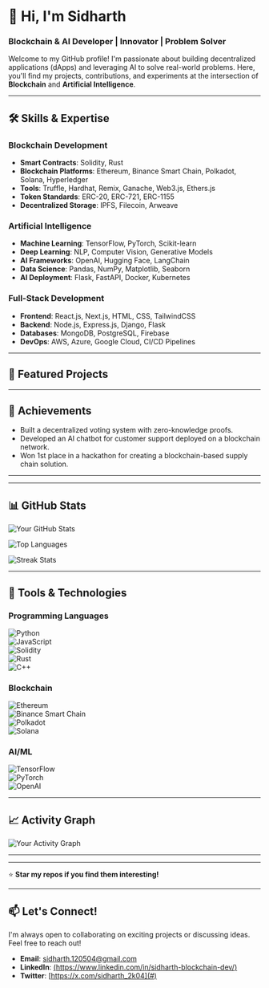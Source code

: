 # 👋 Hi, I'm Sidharth 
### Blockchain & AI Developer | Innovator | Problem Solver  

Welcome to my GitHub profile! I'm passionate about building decentralized applications (dApps) and leveraging AI to solve real-world problems. Here, you'll find my projects, contributions, and experiments at the intersection of **Blockchain** and **Artificial Intelligence**.  

---

## 🛠️ **Skills & Expertise**  

### **Blockchain Development**  
- **Smart Contracts**: Solidity, Rust  
- **Blockchain Platforms**: Ethereum, Binance Smart Chain, Polkadot, Solana, Hyperledger  
- **Tools**: Truffle, Hardhat, Remix, Ganache, Web3.js, Ethers.js  
- **Token Standards**: ERC-20, ERC-721, ERC-1155  
- **Decentralized Storage**: IPFS, Filecoin, Arweave  

### **Artificial Intelligence**  
- **Machine Learning**: TensorFlow, PyTorch, Scikit-learn  
- **Deep Learning**: NLP, Computer Vision, Generative Models  
- **AI Frameworks**: OpenAI, Hugging Face, LangChain  
- **Data Science**: Pandas, NumPy, Matplotlib, Seaborn  
- **AI Deployment**: Flask, FastAPI, Docker, Kubernetes  

### **Full-Stack Development**  
- **Frontend**: React.js, Next.js, HTML, CSS, TailwindCSS  
- **Backend**: Node.js, Express.js, Django, Flask  
- **Databases**: MongoDB, PostgreSQL, Firebase  
- **DevOps**: AWS, Azure, Google Cloud, CI/CD Pipelines  

---

## 🚀 **Featured Projects**  


---

## 🌟 **Achievements**  
- Built a decentralized voting system with zero-knowledge proofs.  
- Developed an AI chatbot for customer support deployed on a blockchain network.  
- Won 1st place in a hackathon for creating a blockchain-based supply chain solution.  

--- 

---

## 📊 **GitHub Stats**  

![Your GitHub Stats](https://github-readme-stats.vercel.app/api?username=SIDHARTH20K4&show_icons=true&theme=dark&hide_border=true&include_all_commits=true&count_private=true)  

![Top Languages](https://github-readme-stats.vercel.app/api/top-langs/?username=SIDHARTH20K4&layout=compact&theme=dark&hide_border=true&langs_count=10)  

![Streak Stats](https://streak-stats.demolab.com/?user=SIDHARTH20K4&theme=dark&hide_border=true)  

---

## 🔧 **Tools & Technologies**  

### **Programming Languages**  
![Python](https://img.shields.io/badge/Python-3776AB?style=for-the-badge&logo=python&logoColor=white)  
![JavaScript](https://img.shields.io/badge/JavaScript-F7DF1E?style=for-the-badge&logo=javascript&logoColor=black)  
![Solidity](https://img.shields.io/badge/Solidity-%23363636.svg?style=for-the-badge&logo=solidity&logoColor=white)  
![Rust](https://img.shields.io/badge/Rust-000000?style=for-the-badge&logo=rust&logoColor=white)  
![C++](https://img.shields.io/badge/C%2B%2B-00599C?style=for-the-badge&logo=c%2B%2B&logoColor=white)  

### **Blockchain**  
![Ethereum](https://img.shields.io/badge/Ethereum-3C3C3D?style=for-the-badge&logo=Ethereum&logoColor=white)  
![Binance Smart Chain](https://img.shields.io/badge/Binance%20Smart%20Chain-F0B90B?style=for-the-badge&logo=binance&logoColor=white)  
![Polkadot](https://img.shields.io/badge/Polkadot-E6007A?style=for-the-badge&logo=polkadot&logoColor=white)  
![Solana](https://img.shields.io/badge/Solana-000000?style=for-the-badge&logo=solana&logoColor=white)  

### **AI/ML**  
![TensorFlow](https://img.shields.io/badge/TensorFlow-%23FF6F00.svg?style=for-the-badge&logo=TensorFlow&logoColor=white)  
![PyTorch](https://img.shields.io/badge/PyTorch-%23EE4C2C.svg?style=for-the-badge&logo=PyTorch&logoColor=white)  
![OpenAI](https://img.shields.io/badge/OpenAI-412991?style=for-the-badge&logo=openai&logoColor=white)  

---

## 📈 **Activity Graph**  

![Your Activity Graph](https://github-readme-activity-graph.vercel.app/graph?username=SIDHARTH20K4&theme=github-dark&hide_border=true&area=true)  

---


---

⭐️ **Star my repos if you find them interesting!**  

---

## 📫 **Let's Connect!**  
I'm always open to collaborating on exciting projects or discussing ideas. Feel free to reach out!  

- **Email**: [sidharth.120504@gmail.com](mailto:sidharth.120504@gmail.com)  
- **LinkedIn**: [(https://www.linkedin.com/in/sidharth-blockchain-dev/)](#)  
- **Twitter**: [https://x.com/sidharth_2k04](#)  
 
